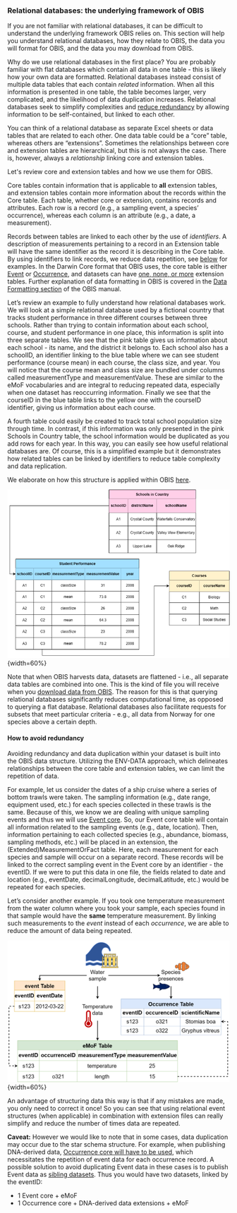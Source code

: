### Relational databases: the underlying framework of OBIS

If you are not familiar with relational databases, it can be difficult to understand the underlying framework OBIS relies on. This section will help you understand relational databases, how they relate to OBIS, the data you will format for OBIS, and the data you may download from OBIS.

Why do we use relational databases in the first place? You are probably familiar with flat databases which contain all data in one table - this is likely how your own data are formatted. Relational databases instead consist of multiple data tables that each contain _related_ information. When all this information is presented in one table, the table becomes larger, very complicated, and the likelihood of data duplication increases. Relational databases seek to simplify complexities and [reduce redundancy](relational_db.html#how-to-avoid-redundancy) by allowing information to be self-contained, but linked to each other.

You can think of a relational database as separate Excel sheets or data tables that are related to each other. One data table could be a “core” table, whereas others are “extensions”. Sometimes the relationships between core and extension tables are hierarchical, but this is not always the case. There is, however, always a _relationship_ linking core and extension tables.

Let's review core and extension tables and how we use them for OBIS.

Core tables contain information that is applicable to **all** extension tables, and extension tables contain more information about the records within the Core table. Each table, whether core or extension, contains records and attributes. Each row is a record (e.g., a sampling event, a species’ occurrence), whereas each column is an attribute (e.g., a date, a measurement).

Records between tables are linked to each other by the use of _identifiers_. A description of measurements pertaining to a record in an Extension table will have the same identifier as the record it is describing in the Core table. By using identifiers to link records, we reduce data repetition, see [below](relational_db.html#how-to-avoid-redundancy) for examples. In the Darwin Core format that OBIS uses, the core table is either [Event](https://manual.obis.org/data_format.html#when-to-use-event-core) or [Occurrence](https://manual.obis.org/data_format.html#when-to-use-occurrence-core), and datasets can have [one, none, or more](formatting.html#extensions-accepted-by-OBIS) extension tables. Further explanation of data formatting in OBIS is covered in the [Data Formatting section](formatting.html) of the OBIS manual.

Let’s review an example to fully understand how relational databases work. We will look at a simple relational database used by a fictional country that tracks student performance in three different courses between three schools. Rather than trying to contain information about each school, course, and student performance in one place, this information is split into three separate tables. We see that the pink table gives us information about each school - its name, and the district it belongs to. Each school also has a schoolID, an identifier linking to the blue table where we can see student performance (course mean) in each course, the class size, and year. You will notice that the course mean and class size are bundled under columns called measurementType and measurementValue. These are similar to the eMoF vocabularies and are integral to reducing repeated data, especially when one dataset has reoccurring information. Finally we see that the courseID in the blue table links to the yellow one with the courseID identifier, giving us information about each course.

A fourth table could easily be created to track total school population size through time. In contrast, if this information was only presented in the pink Schools in Country table, the school information would be duplicated as you add rows for each year. In this way, you can easily see how useful relational databases are. Of course, this is a simplified example but it demonstrates how related tables can be linked by identifiers to reduce table complexity and data replication.

We elaborate on how this structure is applied within OBIS [here](formatting.html#dataset-structure).

![An example of how a relational database works. Three tables show the (1) student performance (blue table) in (2) different schools (pink table) in a fictional country, and (3) the names of the courses (yellow table). Information between each table is linked by the use of identifiers, indicated by the arrows.](images/RelationalDB.drawio.png){width=60%}

Note that when OBIS harvests data, datasets are flattened - i.e., all separate data tables are combined into one. This is the kind of file you will receive when you [download data from OBIS](access.html). The reason for this is that querying relational databases significantly reduces computational time, as opposed to querying a flat database. Relational databases also facilitate requests for subsets that meet particular criteria - e.g., all data from Norway for one species above a certain depth.

#### How to avoid redundancy

Avoiding redundancy and data duplication within your dataset is built into the OBIS data structure. Utilizing the ENV-DATA approach, which delineates relationships between the core table and extension tables, we can limit the repetition of data.

For example, let us consider the dates of a ship cruise where a series of bottom trawls were taken. The sampling information (e.g., date range, equipment used, etc.) for each species collected in these trawls is the same. Because of this, we know we are dealing with unique sampling events and thus we will use [Event core](format_event.html). So, our Event core table will contain all information related to the sampling events (e.g., date, location). Then, information pertaining to each collected species (e.g., abundance, biomass, sampling methods, etc.) will be placed in an extension, the (Extended)MeasurementOrFact table. Here, each measurement for each species and sample will occur on a separate record. These records will be linked to the correct sampling event in the Event core by an identifier - the eventID. If we were to put this data in one file, the fields related to date and location (e.g., eventDate, decimalLongitude, decimalLatitude, etc.) would be repeated for each species.

Let’s consider another example. If you took one temperature measurement from the water column where you took your sample, each species found in that sample would have the **same** temperature measurement. By linking such measurements to the _event_ instead of each _occurrence_, we are able to reduce the amount of data being repeated.

![Example of how the sample data is distributed to Core and Extension tables, and how these tables are connected in OBIS](images/OBISsampling-example.png){width=60%}

An advantage of structuring data this way is that if any mistakes are made, you only need to correct it once! So you can see that using relational event structures (when applicable) in combination with extension files can really simplify and reduce the number of times data are repeated.

**Caveat:** However we would like to note that in some cases, data duplication may occur due to the star schema structure. For example, when publishing DNA-derived data, [Occurrence core will have to be used](https://docs.gbif.org/publishing-dna-derived-data/1.0/en/#data-packaging-and-mapping), which necessitates the repetition of event data for each occurrence record. A possible solution to avoid duplicating Event data in these cases is to publish Event data as [sibling datasets](https://discourse.gbif.org/t/sibling-datasets-to-overcome-dwcarchive-star-schema-limitation-2/3401/2). Thus you would have two datasets, linked by the eventID:

* 1 Event core + eMoF
* 1 Occurrence core + DNA-derived data extensions + eMoF
